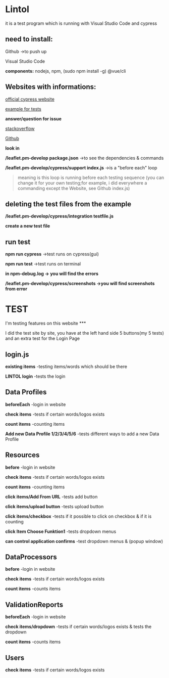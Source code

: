 # Lintol
it is a test program which is running with Visual Studio Code and cypress
## need to install:
Github ->to push up

Visual Studio Code

**components:** nodejs, npm, (sudo npm install -g) @vue/cli

## Websites with informations:
[official cypress website](https://www.cypress.io/)

[example for tests](https://medium.com/geoman-blog/testing-maps-e2e-with-cypress-ba9e5d903b2b)

**answer/question for issue**

[stackoverflow](https://stackoverflow.com/)

[Github](https://github.com/)


**look in**

**/leaflet.pm-develop package.json** ->to see the dependencies & commands

**/leaflet.pm-develop/cypress/support index.js** ->is a "before each" loop
>meaning is this loop is running before each testing sequence (you can change it for your own testing;for example, i did everywhere a commanding except the Website, see Github index.js)
## deleting the test files from the example
**/leaflet.pm-develop/cypress/integration testfile.js**

**create a new test file**
## run test
**npm run cypress** ->test runs on cypress(gui)

**npm run test** ->test runs on terminal

**in npm-debug.log -> you will find the errors**

**/leaflet.pm-develop/cypress/screenshots ->you will find screenshots from error**

# TEST
I'm testing features on this website  ***

I did the test site by site, you have at the left hand side 5 buttons(my 5 tests) and an extra test for the Login Page
## login.js
**existing items**
  -testing items/words which should be there

**LINTOL login**
  -tests the login

## Data Profiles
**beforeEach**
  -login in website
        
**check items**
  -tests if certain words/logos exists

**count items**
  -counting items

**Add new Data Profile 1/2/3/4/5/6**
  -tests different ways to add a new Data Profile

## Resources
**before** 
 -login in website
 
**check items**
  -tests if certain words/logos exists
       
**count items**
  -counting items
       
**click items/Add From URL**
  -tests add button
      
**click items/upload button**
  -tests upload button
    
**click items/checkbox**
  -tests if it possible to click on checkbox & if it is counting
       
**click Item Choose Funktion1**
  -tests dropdown menus

**can control application confirms**
  -test dropdown menus & (popup window)

## DataProcessors
**before** 
 -login in website
 
**check items**
  -tests if certain words/logos exists

**count items**
  -counts items

## ValidationReports
**beforeEach** 
 -login in website
 
**check items/dropdown**
  -tests if certain words/logos exists & tests the dropdown
 
**count items**
  -counts items


## Users
**check items**
  -tests if certain words/logos exists
        
       

